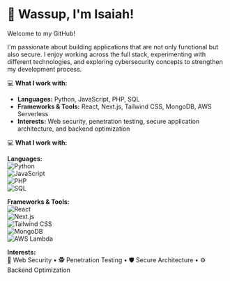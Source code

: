 # 👋 Wassup, I'm Isaiah!  
Welcome to my GitHub!  

I'm passionate about building applications that are not only functional but also secure. I enjoy working across the full stack, experimenting with different technologies, and exploring cybersecurity concepts to strengthen my development process.  

💻 **What I work with:**  
- **Languages:** Python, JavaScript, PHP, SQL  
- **Frameworks & Tools:** React, Next.js, Tailwind CSS, MongoDB, AWS Serverless  
- **Interests:** Web security, penetration testing, secure application architecture, and backend optimization  

💻 **What I work with:**  

**Languages:**  
![Python](https://img.shields.io/badge/Python-3776AB?style=for-the-badge&logo=python&logoColor=white)  
![JavaScript](https://img.shields.io/badge/JavaScript-F7DF1E?style=for-the-badge&logo=javascript&logoColor=black)  
![PHP](https://img.shields.io/badge/PHP-777BB4?style=for-the-badge&logo=php&logoColor=white)  
![SQL](https://img.shields.io/badge/SQL-003B57?style=for-the-badge&logo=mysql&logoColor=white)  

**Frameworks & Tools:**  
![React](https://img.shields.io/badge/React-20232A?style=for-the-badge&logo=react&logoColor=61DAFB)  
![Next.js](https://img.shields.io/badge/Next.js-000000?style=for-the-badge&logo=next.js&logoColor=white)  
![Tailwind CSS](https://img.shields.io/badge/Tailwind_CSS-38B2AC?style=for-the-badge&logo=tailwind-css&logoColor=white)  
![MongoDB](https://img.shields.io/badge/MongoDB-4EA94B?style=for-the-badge&logo=mongodb&logoColor=white)  
![AWS Lambda](https://img.shields.io/badge/AWS_Lambda-FF9900?style=for-the-badge&logo=awslambda&logoColor=white)  

**Interests:**  
🔐 Web Security • 🕵️ Penetration Testing • 🛡 Secure Architecture • ⚙️ Backend Optimization



